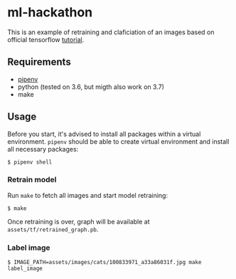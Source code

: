 # ml-hackathon

This is an example of retraining and claficiation of an images based on official tensorflow [tutorial](https://www.tensorflow.org/hub/tutorials/image_retraining).

## Requirements

- [pipenv](https://pipenv.readthedocs.io/en/latest/#install-pipenv-today)
- python (tested on 3.6, but migth also work on 3.7)
- make

## Usage

Before you start, it's advised to install all packages within a virtual environment. `pipenv` should be able to create virtual environment and install all necessary packages:

    $ pipenv shell

### Retrain model

Run `make` to fetch all images and start model retraining:

    $ make

Once retraining is over, graph will be available at `assets/tf/retrained_graph.pb`.

### Label image

    $ IMAGE_PATH=assets/images/cats/100833971_a33a86031f.jpg make label_image
